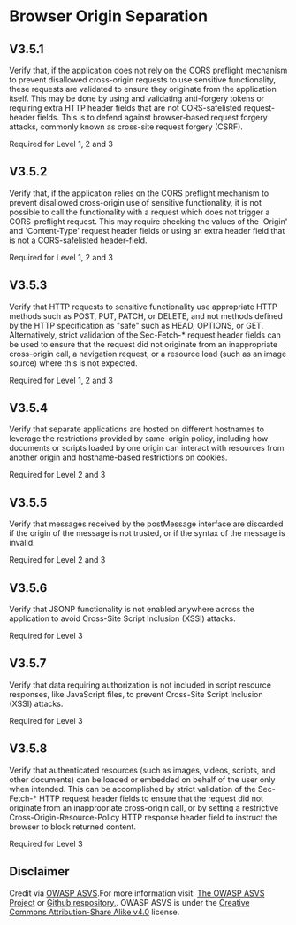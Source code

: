 # Browser Origin Separation
## V3.5.1
Verify that, if the application does not rely on the CORS preflight mechanism to prevent disallowed cross-origin requests to use sensitive functionality, these requests are validated to ensure they originate from the application itself. This may be done by using and validating anti-forgery tokens or requiring extra HTTP header fields that are not CORS-safelisted request-header fields. This is to defend against browser-based request forgery attacks, commonly known as cross-site request forgery (CSRF).
Required for Level 1, 2 and 3
## V3.5.2
Verify that, if the application relies on the CORS preflight mechanism to prevent disallowed cross-origin use of sensitive functionality, it is not possible to call the functionality with a request which does not trigger a CORS-preflight request. This may require checking the values of the 'Origin' and 'Content-Type' request header fields or using an extra header field that is not a CORS-safelisted header-field.
Required for Level 1, 2 and 3
## V3.5.3
Verify that HTTP requests to sensitive functionality use appropriate HTTP methods such as POST, PUT, PATCH, or DELETE, and not methods defined by the HTTP specification as "safe" such as HEAD, OPTIONS, or GET. Alternatively, strict validation of the Sec-Fetch-* request header fields can be used to ensure that the request did not originate from an inappropriate cross-origin call, a navigation request, or a resource load (such as an image source) where this is not expected.
Required for Level 1, 2 and 3
## V3.5.4
Verify that separate applications are hosted on different hostnames to leverage the restrictions provided by same-origin policy, including how documents or scripts loaded by one origin can interact with resources from another origin and hostname-based restrictions on cookies.
Required for Level 2 and 3
## V3.5.5
Verify that messages received by the postMessage interface are discarded if the origin of the message is not trusted, or if the syntax of the message is invalid.
Required for Level 2 and 3
## V3.5.6
Verify that JSONP functionality is not enabled anywhere across the application to avoid Cross-Site Script Inclusion (XSSI) attacks.
Required for Level 3
## V3.5.7
Verify that data requiring authorization is not included in script resource responses, like JavaScript files, to prevent Cross-Site Script Inclusion (XSSI) attacks.
Required for Level 3
## V3.5.8
Verify that authenticated resources (such as images, videos, scripts, and other documents) can be loaded or embedded on behalf of the user only when intended. This can be accomplished by strict validation of the Sec-Fetch-* HTTP request header fields to ensure that the request did not originate from an inappropriate cross-origin call, or by setting a restrictive Cross-Origin-Resource-Policy HTTP response header field to instruct the browser to block returned content.
Required for Level 3
## Disclaimer
Credit via [OWASP ASVS](https://owasp.org/www-project-application-security-verification-standard/).For more information visit: [The OWASP ASVS Project](https://owasp.org/www-project-application-security-verification-standard/) or [Github respository.](https://github.com/OWASP/ASVS). OWASP ASVS is under the [Creative Commons Attribution-Share Alike v4.0](https://github.com/OWASP/ASVS/blob/v5.0.0/LICENSE.md) license.
